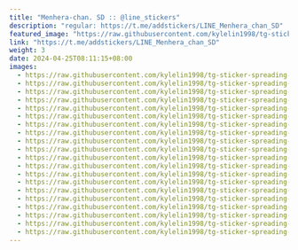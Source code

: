 ```yaml
---
title: "Menhera-chan. SD :: @line_stickers"
description: "regular: https://t.me/addstickers/LINE_Menhera_chan_SD"
featured_image: "https://raw.githubusercontent.com/kylelin1998/tg-sticker-spreading-worldwide-images/main/img/2cdafd38-de4b-44f0-b4da-a1ff4c101014.jpg"
link: "https://t.me/addstickers/LINE_Menhera_chan_SD"
weight: 3
date: 2024-04-25T08:11:15+08:00
images:
  - https://raw.githubusercontent.com/kylelin1998/tg-sticker-spreading-worldwide-images/main/img/2cdafd38-de4b-44f0-b4da-a1ff4c101014.jpg
  - https://raw.githubusercontent.com/kylelin1998/tg-sticker-spreading-worldwide-images/main/img/e27a4c2e-0362-4123-94f5-095ee912aa96.jpg
  - https://raw.githubusercontent.com/kylelin1998/tg-sticker-spreading-worldwide-images/main/img/68286dd2-0393-4b9c-bfeb-dca40c1919bf.jpg
  - https://raw.githubusercontent.com/kylelin1998/tg-sticker-spreading-worldwide-images/main/img/df7db7c5-885b-4c6f-ad74-11b80cef0cac.jpg
  - https://raw.githubusercontent.com/kylelin1998/tg-sticker-spreading-worldwide-images/main/img/ff4a5f89-5472-4209-9065-1c5324a9aa0f.jpg
  - https://raw.githubusercontent.com/kylelin1998/tg-sticker-spreading-worldwide-images/main/img/723fdefe-f777-490b-9447-52a9bf0f514c.jpg
  - https://raw.githubusercontent.com/kylelin1998/tg-sticker-spreading-worldwide-images/main/img/af7c9792-6995-4afd-83ca-8b486c224aa4.jpg
  - https://raw.githubusercontent.com/kylelin1998/tg-sticker-spreading-worldwide-images/main/img/8d381454-bbb6-4a8e-9bac-2a339d381cf5.jpg
  - https://raw.githubusercontent.com/kylelin1998/tg-sticker-spreading-worldwide-images/main/img/8b97ef10-16c4-4f48-918c-479d37d614a7.jpg
  - https://raw.githubusercontent.com/kylelin1998/tg-sticker-spreading-worldwide-images/main/img/b5c2b99f-fc57-413d-8cfa-91bb9966df2d.jpg
  - https://raw.githubusercontent.com/kylelin1998/tg-sticker-spreading-worldwide-images/main/img/1bbbcf83-5da9-4806-9e62-e240ac5aeb98.jpg
  - https://raw.githubusercontent.com/kylelin1998/tg-sticker-spreading-worldwide-images/main/img/b762fb59-d6f0-4637-adb5-6940fc274bd9.jpg
  - https://raw.githubusercontent.com/kylelin1998/tg-sticker-spreading-worldwide-images/main/img/5cce110f-fe33-4961-b428-add56fa49d8c.jpg
  - https://raw.githubusercontent.com/kylelin1998/tg-sticker-spreading-worldwide-images/main/img/67e8f00e-d627-411b-a819-4ee3b2a06437.jpg
  - https://raw.githubusercontent.com/kylelin1998/tg-sticker-spreading-worldwide-images/main/img/2ea71141-c116-4e43-99e0-9df5eae89c36.jpg
  - https://raw.githubusercontent.com/kylelin1998/tg-sticker-spreading-worldwide-images/main/img/acb09607-92fa-44cd-8aca-3fd435b6f462.jpg
  - https://raw.githubusercontent.com/kylelin1998/tg-sticker-spreading-worldwide-images/main/img/c3d79fd3-b1ae-4f85-ac14-f1bdb38accc5.jpg
  - https://raw.githubusercontent.com/kylelin1998/tg-sticker-spreading-worldwide-images/main/img/55bf6a97-9851-4760-8044-b7c8783ba5d7.jpg
  - https://raw.githubusercontent.com/kylelin1998/tg-sticker-spreading-worldwide-images/main/img/cd512590-eaa0-406a-997b-55819dadb467.jpg
  - https://raw.githubusercontent.com/kylelin1998/tg-sticker-spreading-worldwide-images/main/img/2f5e2324-410e-4141-8eaa-9c8fae029cd1.jpg
---
```

